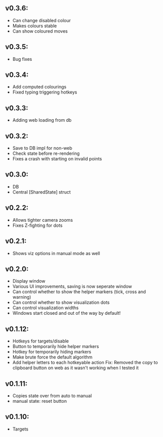 
## v0.3.6:
- Can change disabled colour
- Makes colours stable
- Can show coloured moves

## v0.3.5:
- Bug fixes

## v0.3.4:
- Add computed colourings
- Fixed typing triggering hotkeys

## v0.3.3:
- Adding web loading from db

## v0.3.2:
- Save to DB impl for non-web
- Check state before re-rendering
- Fixes a crash with starting on invalid points

## v0.3.0:
- DB
- Central [SharedState] struct

## v0.2.2:
- Allows tighter camera zooms
- Fixes Z-fighting for dots

## v0.2.1:
- Shows viz options in manual mode as well

## v0.2.0:
- Display window
- Various UI improvements, saving is now seperate window
- Can control whether to show the helper markers (tick, cross and warning)
- Can control whether to show visualization dots
- Can control visualization widths
- Windows start closed and out of the way by default!


## v0.1.12:
- Hotkeys for targets/disable
- Button to temporarily hide helper markers
- Hotkey for temporarily hiding markers
- Make brute force the default algorithm
- Add helper letters to each hotkeyable action
Fix: Removed the copy to clipboard button on web as it wasn't working when I tested it

## v0.1.11:
- Copies state over from auto to manual
- manual state: reset button

## v0.1.10:
- Targets
